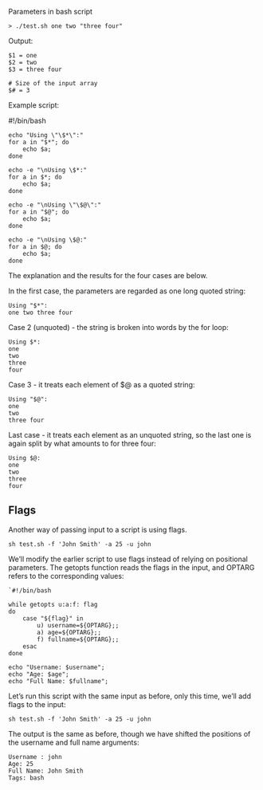 Parameters in bash script

	> ./test.sh one two "three four"

Output:

	$1 = one
	$2 = two
	$3 = three four

	# Size of the input array
	$# = 3

Example script:

#!/bin/bash

    echo "Using \"\$*\":"
    for a in "$*"; do
        echo $a;
    done

    echo -e "\nUsing \$*:"
    for a in $*; do
        echo $a;
    done

    echo -e "\nUsing \"\$@\":"
    for a in "$@"; do
        echo $a;
    done

    echo -e "\nUsing \$@:"
    for a in $@; do
        echo $a;
    done

The explanation and the results for the four cases are below.

In the first case, the parameters are regarded as one long quoted string:

    Using "$*":
    one two three four

Case 2 (unquoted) - the string is broken into words by the for loop:

    Using $*:
    one
    two
    three
    four

Case 3 - it treats each element of $@ as a quoted string:

    Using "$@":
    one
    two
    three four

Last case - it treats each element as an unquoted string, so the last one is again split by what amounts to for three four:

    Using $@:
    one
    two
    three
    four

## Flags

Another way of passing input to a script is using flags.

	sh test.sh -f 'John Smith' -a 25 -u john

We’ll modify the earlier script to use flags instead of relying on positional parameters. The getopts function reads the flags in the input, and OPTARG refers to the corresponding values:

    `#!/bin/bash

    while getopts u:a:f: flag
    do
        case "${flag}" in
            u) username=${OPTARG};;
            a) age=${OPTARG};;
            f) fullname=${OPTARG};;
        esac
    done

    echo "Username: $username";
    echo "Age: $age";
    echo "Full Name: $fullname";

Let’s run this script with the same input as before, only this time, we’ll add flags to the input:

    sh test.sh -f 'John Smith' -a 25 -u john

The output is the same as before, though we have shifted the positions of the username and full name arguments:

    Username : john
    Age: 25
    Full Name: John Smith
    Tags: bash

